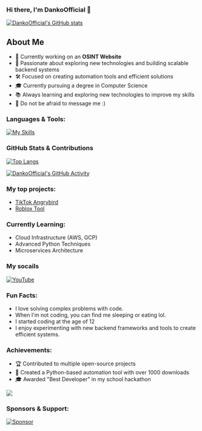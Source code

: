 ### Hi there, I'm DankoOfficial 👋

[![DankoOfficial's GitHub stats](https://github-readme-stats.vercel.app/api?username=dankoofficial&theme=radical)](https://github.com/DankoOfficial)

## About Me  

- 🔭 Currently working on an **OSINT Website**  
- 🌱 Passionate about exploring new technologies and building scalable backend systems  
- 🛠️ Focused on creating automation tools and efficient solutions  
- 🎓 Currently pursuing a degree in Computer Science  
- 📚 Always learning and exploring new technologies to improve my skills  
- 💬 Do not be afraid to message me :)

### Languages & Tools:

[![My Skills](https://skillicons.dev/icons?i=python,flask,fastapi)]()

### GitHub Stats & Contributions

[![Top Langs](https://github-readme-stats.vercel.app/api/top-langs/?username=dankoofficial&layout=compact)](https://github.com/DankoOfficial)  

[![DankoOfficial's GitHub Activity](https://github-readme-activity-graph.vercel.app/graph?username=dankoofficial&theme=github)](https://github.com/DankoOfficial)

### My top projects:
- [TikTok Angrybird](https://github.com/DankoOfficial/Tiktok-Angrybird)
- [Roblox Tool](https://github.com/DankoOfficial/Loxy-Loxy)

### Currently Learning:
- Cloud Infrastructure (AWS, GCP)
- Advanced Python Techniques
- Microservices Architecture

### My socails  

[![YouTube](https://img.shields.io/badge/YouTube-FF0000?style=for-the-badge&logo=youtube&logoColor=white)](https://www.youtube.com/c/skyycodes)  

### Fun Facts:
- I love solving complex problems with code.
- When I'm not coding, you can find me sleeping or eating lol.
- I started coding at the age of 12
- I enjoy experimenting with new backend frameworks and tools to create efficient systems.

### Achievements:
- 🏆 Contributed to multiple open-source projects
- 🏅 Created a Python-based automation tool with over 1000 downloads
- 🎓 Awarded "Best Developer" in my school hackathon

![](https://komarev.com/ghpvc/?username=dankoofficial&label=Profile+Visits&style=for-the-badge&color=blueviolet)

### Sponsors & Support:
[![Sponsor](https://img.shields.io/badge/Sponsor-Donate-green)](https://github.com/sponsors/dankoofficial)

